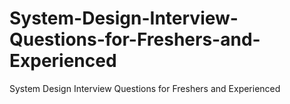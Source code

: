 # System-Design-Interview-Questions-for-Freshers-and-Experienced
System Design Interview Questions for Freshers and Experienced
